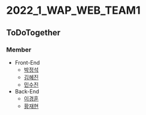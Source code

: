 # 2022_1_WAP_WEB_TEAM1
## ToDoTogether
  

### Member
+ Front-End
  + [박정석](https://github.com/navyjeongs)
  + [김혜진](https://github.com/matmola)
  + [민수진](https://github.com/Suz00)
+ Back-End
  + [이경훈](https://github.com/spiky-haired-Pyramid-head)
  + [황재현](https://github.com/nuyh99)
